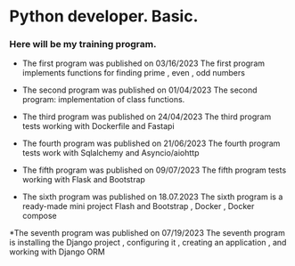 # Python developer. Basic.
### Here will be my training program.

* The first program  was published on 03/16/2023
The first program implements functions for finding prime , even , odd numbers

* The second program was published on 01/04/2023
The second program: implementation of class functions.

* The third program was published on 24/04/2023
The third program tests working with Dockerfile and Fastapi

* The fourth program was published on 21/06/2023
The fourth program tests work with Sqlalchemy and Asyncio/aiohttp

* The fifth program was published on 09/07/2023
The fifth program tests working with Flask and Bootstrap

* The sixth program was published on 18.07.2023
The sixth program is a ready-made mini project Flash and Bootstrap , Docker , Docker compose

*The seventh program was published on 07/19/2023 
The seventh program is installing the Django project , configuring it , creating an application , and working with Django ORM